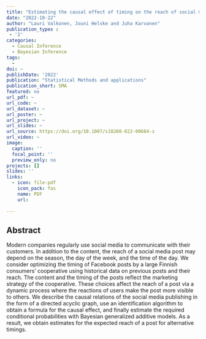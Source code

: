 ```yaml
---
title: "Estimating the causal effect of timing on the reach of social media posts"
date: "2022-10-22"
author: "Lauri Valkonen, Jouni Helske and Juha Karvanen"
publication_types : 
 - '2'
categories: 
  - Causal Inference
  - Bayesian Inference
tags:
  - 
doi: ~
publishDate: '2022'
publication: "Statistical Methods and applications"
publication_short: SMA
featured: no
url_pdf: ~
url_code: ~
url_dataset: ~
url_poster: ~
url_project: ~
url_slides: ~
url_source: https://doi.org/10.1007/s10260-022-00664-z
url_video: ~
image:
  caption: ''
  focal_point: ''
  preview_only: no
projects: []
slides: ''
links:
  - icon: file-pdf
    icon_pack: fas
    name: PDF
    url: 
    
---
```


## Abstract

Modern companies regularly use social media to communicate with their customers. In addition to the content, the reach of a social media post may depend on the season, the day of the week, and the time of the day. We consider optimizing the timing of Facebook posts by a large Finnish consumers’ cooperative using historical data on previous posts and their reach. The content and the timing of the posts reflect the marketing strategy of the cooperative. These choices affect the reach of a post via a dynamic process where the reactions of users make the post more visible to others. We describe the causal relations of the social media publishing in the form of a directed acyclic graph, use an identification algorithm to obtain a formula for the causal effect, and finally estimate the required conditional probabilities with Bayesian generalized additive models. As a result, we obtain estimates for the expected reach of a post for alternative timings.
